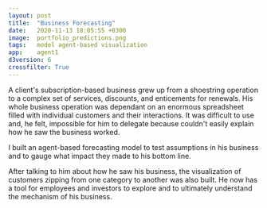 ```yaml
---
layout: post
title:  "Business Forecasting"
date:   2020-11-13 18:05:55 +0300
image:  portfolio_predictions.png
tags:   model agent-based visualization
app:    agent1
d3version: 6
crossfilter: True
---
```


A client's subscription-based business grew up from a shoestring operation to a complex set of services, discounts, and enticements for renewals.
His whole business operation was dependant on an enormous spreadsheet filled with individual customers and their interactions.
It was difficult to use and, he felt, impossible for him to delegate because couldn't easily explain how he saw the business worked.
                
I built an agent-based forecasting model to test assumptions in his business and to gauge what impact they made to his bottom line.

After talking to him about how he saw his business, the visualization of customers zipping from one category to another was also built.
He now has a tool for employees and investors to explore and to ultimately understand the mechanism of his business.
  
